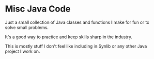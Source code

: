 # Misc Java Code

Just a small collection of Java classes and functions I make for fun or to solve small problems.

It's a good way to practice and keep skills sharp in the industry.

This is mostly stuff I don't feel like including in Synlib or any other Java project I work on.
